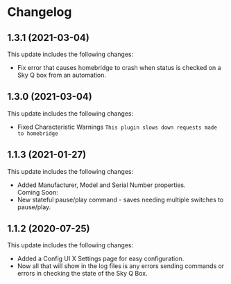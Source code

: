 # Changelog

## 1.3.1 (2021-03-04)
This update includes the following changes:

* Fix error that causes homebridge to crash when status is checked on a Sky Q box from an automation.   

## 1.3.0 (2021-03-04)
This update includes the following changes:

* Fixed Characteristic Warnings ```This plugin slows down requests made to homebridge```

## 1.1.3 (2021-01-27)
This update includes the following changes:

* Added Manufacturer, Model and Serial Number properties.   
Coming Soon:   
* New stateful pause/play command - saves needing multiple switches to pause/play.   

## 1.1.2 (2020-07-25)
This update includes the following changes:

* Added a Config UI X Settings page for easy configuration.   
* Now all that will show in the log files is any errors sending commands or errors in checking the state of the Sky Q Box.  
